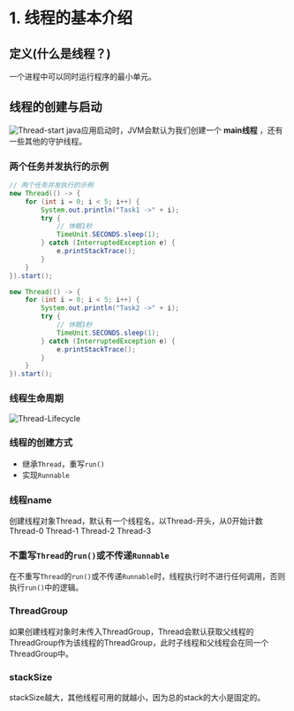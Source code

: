 # 1. 线程的基本介绍
## 定义(什么是线程？)
一个进程中可以同时运行程序的最小单元。

## 线程的创建与启动
![Thread-start](/assets/Thread-start.png)
java应用启动时，JVM会默认为我们创建一个 **main线程** ，还有一些其他的守护线程。

### 两个任务并发执行的示例
```java
// 两个任务并发执行的示例
new Thread(() -> {
	for (int i = 0; i < 5; i++) {
		System.out.println("Task1 ->" + i);
		try {
			// 休眠1秒
			TimeUnit.SECONDS.sleep(1);
		} catch (InterruptedException e) {
			e.printStackTrace();
		}
	}
}).start();

new Thread(() -> {
	for (int i = 0; i < 5; i++) {
		System.out.println("Task2 ->" + i);
		try {
			// 休眠1秒
			TimeUnit.SECONDS.sleep(1);
		} catch (InterruptedException e) {
			e.printStackTrace();
		}
	}
}).start();
```

### 线程生命周期
![Thread-Lifecycle](/assets/Thread-Lifecycle.png)

### 线程的创建方式
* 继承`Thread`，重写`run()`
* 实现`Runnable`

### 线程name
创建线程对象Thread，默认有一个线程名，以Thread-开头，从0开始计数
Thread-0
Thread-1
Thread-2
Thread-3

### 不重写`Thread`的`run()`或不传递`Runnable`
在不重写`Thread`的`run()`或不传递`Runnable`时，线程执行时不进行任何调用，否则执行`run()`中的逻辑。

### ThreadGroup
如果创建线程对象时未传入ThreadGroup，Thread会默认获取父线程的ThreadGroup作为该线程的ThreadGroup，此时子线程和父线程会在同一个ThreadGroup中。

### stackSize
stackSize越大，其他线程可用的就越小，因为总的stack的大小是固定的。
